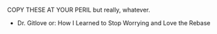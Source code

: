 COPY THESE AT YOUR PERIL but really, whatever.

- Dr. Gitlove or: How I Learned to Stop Worrying and Love the Rebase